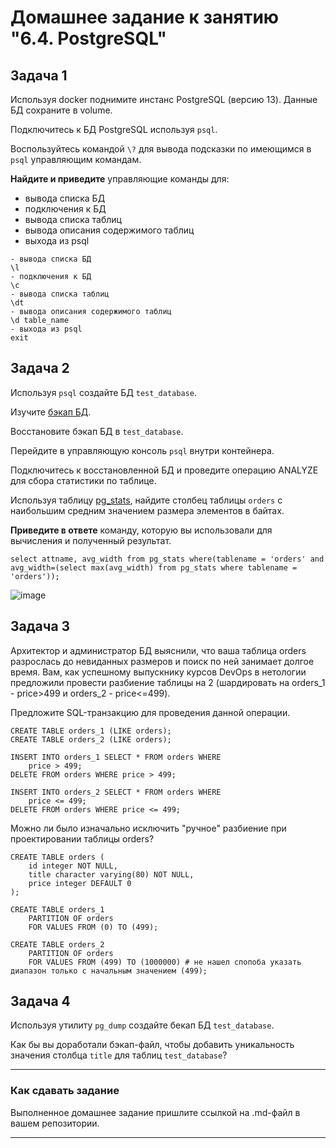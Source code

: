 # Домашнее задание к занятию "6.4. PostgreSQL"

## Задача 1

Используя docker поднимите инстанс PostgreSQL (версию 13). Данные БД сохраните в volume.

Подключитесь к БД PostgreSQL используя `psql`.

Воспользуйтесь командой `\?` для вывода подсказки по имеющимся в `psql` управляющим командам.

**Найдите и приведите** управляющие команды для:
- вывода списка БД
- подключения к БД
- вывода списка таблиц
- вывода описания содержимого таблиц
- выхода из psql

```
- вывода списка БД
\l
- подключения к БД
\c
- вывода списка таблиц
\dt
- вывода описания содержимого таблиц
\d table_name
- выхода из psql
exit

```

## Задача 2

Используя `psql` создайте БД `test_database`.

Изучите [бэкап БД](https://github.com/netology-code/virt-homeworks/tree/master/06-db-04-postgresql/test_data).

Восстановите бэкап БД в `test_database`.

Перейдите в управляющую консоль `psql` внутри контейнера.

Подключитесь к восстановленной БД и проведите операцию ANALYZE для сбора статистики по таблице.

Используя таблицу [pg_stats](https://postgrespro.ru/docs/postgresql/12/view-pg-stats), найдите столбец таблицы `orders` 
с наибольшим средним значением размера элементов в байтах.

**Приведите в ответе** команду, которую вы использовали для вычисления и полученный результат.
```
select attname, avg_width from pg_stats where(tablename = 'orders' and avg_width=(select max(avg_width) from pg_stats where tablename = 'orders'));
```
![image](https://user-images.githubusercontent.com/48878229/151705710-1a20199e-5ad2-4bd6-842b-f6bea04d8901.png)

## Задача 3

Архитектор и администратор БД выяснили, что ваша таблица orders разрослась до невиданных размеров и
поиск по ней занимает долгое время. Вам, как успешному выпускнику курсов DevOps в нетологии предложили
провести разбиение таблицы на 2 (шардировать на orders_1 - price>499 и orders_2 - price<=499).

Предложите SQL-транзакцию для проведения данной операции.

```
CREATE TABLE orders_1 (LIKE orders);
CREATE TABLE orders_2 (LIKE orders);

INSERT INTO orders_1 SELECT * FROM orders WHERE
	price > 499;
DELETE FROM orders WHERE price > 499;

INSERT INTO orders_2 SELECT * FROM orders WHERE
	price <= 499;
DELETE FROM orders WHERE price <= 499;
```

Можно ли было изначально исключить "ручное" разбиение при проектировании таблицы orders?

```
CREATE TABLE orders (
    id integer NOT NULL,
    title character varying(80) NOT NULL,
    price integer DEFAULT 0
); 

CREATE TABLE orders_1
    PARTITION OF orders
    FOR VALUES FROM (0) TO (499);

CREATE TABLE orders_2
    PARTITION OF orders
    FOR VALUES FROM (499) TO (1000000) # не нашел спопоба указать диапазон только с начальным значением (499);
```

## Задача 4

Используя утилиту `pg_dump` создайте бекап БД `test_database`.

Как бы вы доработали бэкап-файл, чтобы добавить уникальность значения столбца `title` для таблиц `test_database`?

---

### Как cдавать задание

Выполненное домашнее задание пришлите ссылкой на .md-файл в вашем репозитории.

---
